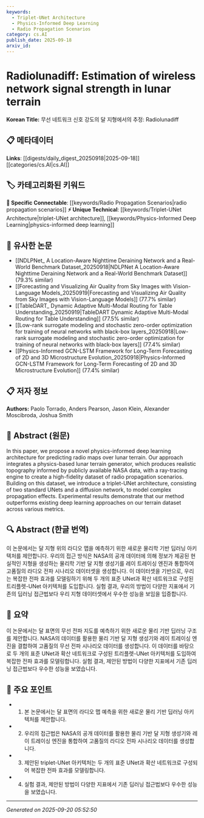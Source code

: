 ```yaml
---
keywords:
  - Triplet-UNet Architecture
  - Physics-Informed Deep Learning
  - Radio Propagation Scenarios
category: cs.AI
publish_date: 2025-09-18
arxiv_id:
---
```


<!-- KEYWORD_LINKING_METADATA:
{
  "processed_timestamp": "2025-09-22 22:14:01.952671",
  "vocabulary_version": "1.0",
  "selected_keywords": [
    "Triplet-UNet Architecture",
    "Physics-Informed Deep Learning",
    "Radio Propagation Scenarios"
  ],
  "rejected_keywords": [
    "Lunar Terrain Generator",
    "Ray-Tracing Engine"
  ],
  "similarity_scores": {
    "Triplet-UNet Architecture": 0.77,
    "Physics-Informed Deep Learning": 0.78,
    "Radio Propagation Scenarios": 0.74
  },
  "extraction_method": "AI_prompt_based",
  "budget_applied": true
}
-->

# Radiolunadiff: Estimation of wireless network signal strength in lunar terrain

**Korean Title:** 무선 네트워크 신호 강도의 달 지형에서의 추정: Radiolunadiff

## 📋 메타데이터

**Links**: [[digests/daily_digest_20250918|2025-09-18]]        [[categories/cs.AI|cs.AI]]

## 🏷️ 카테고리화된 키워드
**🔗 Specific Connectable**: [[keywords/Radio Propagation Scenarios|radio propagation scenarios]]
**⚡ Unique Technical**: [[keywords/Triplet-UNet Architecture|triplet-UNet architecture]], [[keywords/Physics-Informed Deep Learning|physics-informed deep learning]]

## 🔗 유사한 논문
- [[NDLPNet_ A Location-Aware Nighttime Deraining Network and a Real-World Benchmark Dataset_20250918|NDLPNet A Location-Aware Nighttime Deraining Network and a Real-World Benchmark Dataset]] (79.3% similar)
- [[Forecasting and Visualizing Air Quality from Sky Images with Vision-Language Models_20250919|Forecasting and Visualizing Air Quality from Sky Images with Vision-Language Models]] (77.7% similar)
- [[TableDART_ Dynamic Adaptive Multi-Modal Routing for Table Understanding_20250919|TableDART Dynamic Adaptive Multi-Modal Routing for Table Understanding]] (77.5% similar)
- [[Low-rank surrogate modeling and stochastic zero-order optimization for training of neural networks with black-box layers_20250918|Low-rank surrogate modeling and stochastic zero-order optimization for training of neural networks with black-box layers]] (77.4% similar)
- [[Physics-Informed GCN-LSTM Framework for Long-Term Forecasting of 2D and 3D Microstructure Evolution_20250918|Physics-Informed GCN-LSTM Framework for Long-Term Forecasting of 2D and 3D Microstructure Evolution]] (77.4% similar)

## 📋 저자 정보

**Authors:** Paolo Torrado, Anders Pearson, Jason Klein, Alexander Moscibroda, Joshua Smith

## 📄 Abstract (원문)

In this paper, we propose a novel physics-informed deep learning architecture
for predicting radio maps over lunar terrain. Our approach integrates a
physics-based lunar terrain generator, which produces realistic topography
informed by publicly available NASA data, with a ray-tracing engine to create a
high-fidelity dataset of radio propagation scenarios. Building on this dataset,
we introduce a triplet-UNet architecture, consisting of two standard UNets and
a diffusion network, to model complex propagation effects. Experimental results
demonstrate that our method outperforms existing deep learning approaches on
our terrain dataset across various metrics.

## 🔍 Abstract (한글 번역)

이 논문에서는 달 지형 위의 라디오 맵을 예측하기 위한 새로운 물리학 기반 딥러닝 아키텍처를 제안합니다. 우리의 접근 방식은 NASA의 공개 데이터에 의해 정보가 제공된 현실적인 지형을 생성하는 물리학 기반 달 지형 생성기를 레이 트레이싱 엔진과 통합하여 고품질의 라디오 전파 시나리오 데이터셋을 생성합니다. 이 데이터셋을 기반으로, 우리는 복잡한 전파 효과를 모델링하기 위해 두 개의 표준 UNet과 확산 네트워크로 구성된 트리플렛-UNet 아키텍처를 도입합니다. 실험 결과, 우리의 방법이 다양한 지표에서 기존의 딥러닝 접근법보다 우리 지형 데이터셋에서 우수한 성능을 보임을 입증합니다.

## 📝 요약

이 논문에서는 달 표면의 무선 전파 지도를 예측하기 위한 새로운 물리 기반 딥러닝 구조를 제안합니다. NASA의 데이터를 활용한 물리 기반 달 지형 생성기와 레이 트레이싱 엔진을 결합하여 고품질의 무선 전파 시나리오 데이터를 생성합니다. 이 데이터를 바탕으로 두 개의 표준 UNet과 확산 네트워크로 구성된 트리플렛-UNet 아키텍처를 도입하여 복잡한 전파 효과를 모델링합니다. 실험 결과, 제안된 방법이 다양한 지표에서 기존 딥러닝 접근법보다 우수한 성능을 보였습니다.

## 🎯 주요 포인트

- 1. 본 논문에서는 달 표면의 라디오 맵 예측을 위한 새로운 물리 기반 딥러닝 아키텍처를 제안합니다.

- 2. 우리의 접근법은 NASA의 공개 데이터를 활용한 물리 기반 달 지형 생성기와 레이 트레이싱 엔진을 통합하여 고품질의 라디오 전파 시나리오 데이터를 생성합니다.

- 3. 제안된 triplet-UNet 아키텍처는 두 개의 표준 UNet과 확산 네트워크로 구성되어 복잡한 전파 효과를 모델링합니다.

- 4. 실험 결과, 제안된 방법이 다양한 지표에서 기존 딥러닝 접근법보다 우수한 성능을 보였습니다.

---

*Generated on 2025-09-20 05:52:50*